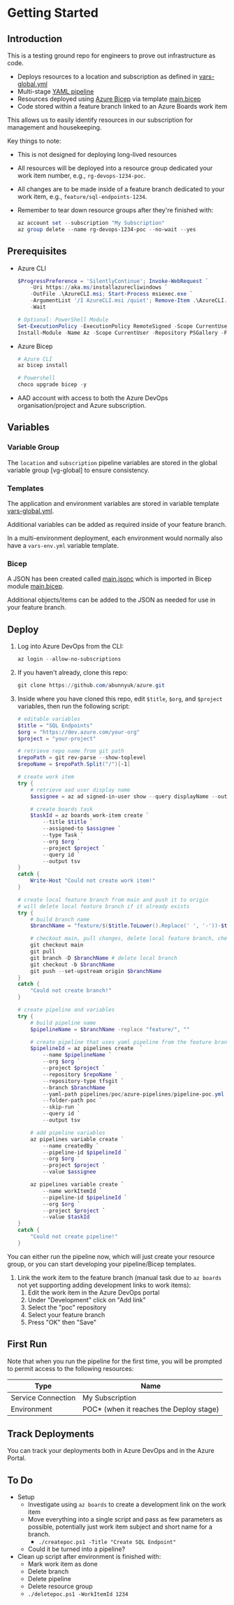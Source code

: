 # Getting Started

## Introduction

This is a testing ground repo for engineers to prove out infrastructure as code.

* Deploys resources to a location and subscription as defined in [vars-global.yml](./azure-pipelines/vars/vars-global.yml)
* Multi-stage [YAML pipeline](./azure-pipelines/pipeline-poc.yml)
* Resources deployed using [Azure Bicep][bicep] via template [main.bicep](./azure-pipelines/resources/main.bicep)
* Code stored within a feature branch linked to an Azure Boards work item

This allows us to easily identify resources in our subscription for management and housekeeping.

Key things to note:

* This is not designed for deploying long-lived resources
* All resources will be deployed into a resource group dedicated your work item number, e.g., `rg-devops-1234-poc`.
* All changes are to be made inside of a feature branch dedicated to your work item, e.g., `feature/sql-endpoints-1234`.
* Remember to tear down resource groups after they're finished with:

    ```powershell
    az account set --subscription "My Subscription"
    az group delete --name rg-devops-1234-poc --no-wait --yes
    ```

## Prerequisites

* Azure CLI

    ```powershell
    $ProgressPreference = 'SilentlyContinue'; Invoke-WebRequest `
        -Uri https://aka.ms/installazurecliwindows `
        -OutFile .\AzureCLI.msi; Start-Process msiexec.exe `
        -ArgumentList '/I AzureCLI.msi /quiet'; Remove-Item .\AzureCLI.msi `
        -Wait

    # Optional: PowerShell Module
    Set-ExecutionPolicy -ExecutionPolicy RemoteSigned -Scope CurrentUser
    Install-Module -Name Az -Scope CurrentUser -Repository PSGallery -Force
    ```

* Azure Bicep

    ```powershell
    # Azure CLI
    az bicep install

    # Powershell
    choco upgrade bicep -y
    ```

* AAD account with access to both the Azure DevOps organisation/project and Azure subscription.

## Variables

### Variable Group

The `location` and `subscription` pipeline variables are stored in the global variable group [vg-global] to ensure consistency.

### Templates

The application and environment variables are stored in variable template [vars-global.yml](/azure-pipelines/vars/vars-global.yml).

Additional variables can be added as required inside of your feature branch.

In a multi-environment deployment, each environment would normally also have a `vars-env.yml` variable template.

### Bicep

A JSON has been created called [main.jsonc](./azure-pipelines/resources/params/main.jsonc) which is imported in Bicep module [main.bicep](./azure-pipelines/resources/main.bicep).

Additional objects/items can be added to the JSON as needed for use in your feature branch.

## Deploy

1. Log into Azure DevOps from the CLI:

    ```powershell
    az login --allow-no-subscriptions
    ```

1. If you haven't already, clone this repo:

    ```powershell
    git clone https://github.com/abunnyuk/azure.git
    ```

1. Inside where you have cloned this repo, edit `$title`, `$org`, and `$project` variables, then run the following script:

    ```powershell
    # editable variables
    $title = "SQL Endpoints"
    $org = "https://dev.azure.com/your-org"
    $project = "your-project"

    # retrieve repo name from git path
    $repoPath = git rev-parse --show-toplevel
    $repoName = $repoPath.Split("/")[-1]

    # create work item
    try {
        # retrieve aad user display name
        $assignee = az ad signed-in-user show --query displayName --output tsv

        # create boards task
        $taskId = az boards work-item create `
            --title $title `
            --assigned-to $assignee `
            --type Task `
            --org $org `
            --project $project `
            --query id `
            --output tsv
    }
    catch {
        Write-Host "Could not create work item!"
    }

    # create local feature branch from main and push it to origin
    # will delete local feature branch if it already exists
    try {
        # build branch name
        $branchName = "feature/$($title.ToLower().Replace(' ', '-'))-$taskId"

        # checkout main, pull changes, delete local feature branch, checkout feature branch, then push it
        git checkout main
        git pull
        git branch -D $branchName # delete local branch
        git checkout -b $branchName
        git push --set-upstream origin $branchName
    }
    catch {
        "Could not create branch!"
    }

    # create pipeline and variables
    try {
        # build pipeline name
        $pipelineName = $branchName -replace "feature/", ""

        # create pipeline that uses yaml pipeline from the feature branch
        $pipelineId = az pipelines create  `
            --name $pipelineName `
            --org $org `
            --project $project `
            --repository $repoName `
            --repository-type tfsgit `
            --branch $branchName `
            --yaml-path pipelines/poc/azure-pipelines/pipeline-poc.yml `
            --folder-path poc `
            --skip-run `
            --query id `
            --output tsv

        # add pipeline variables
        az pipelines variable create `
            --name createdBy `
            --pipeline-id $pipelineId `
            --org $org `
            --project $project `
            --value $assignee

        az pipelines variable create `
            --name workItemId `
            --pipeline-id $pipelineId `
            --org $org `
            --project $project `
            --value $taskId
    }
    catch {
        "Could not create pipeline!"
    }
    ```

You can either run the pipeline now, which will just create your resource group, or you can start developing your pipeline/Bicep templates.

1. Link the work item to the feature branch (manual task due to `az boards` not yet supporting adding development links to work items):
    1. Edit the work item in the Azure DevOps portal
    1. Under "Development" click on "Add link"
    1. Select the "poc" repository
    1. Select your feature branch
    1. Press "OK" then "Save"

## First Run

Note that when you run the pipeline for the first time, you will be prompted to permit access to the following resources:

| Type               | Name                                    |
|--------------------|-----------------------------------------|
| Service Connection | My Subscription                         |
| Environment        | POC* (when it reaches the Deploy stage) |

## Track Deployments

You can track your deployments both in Azure DevOps and in the Azure Portal.

## To Do

* Setup
    * Investigate using `az boards` to create a development link on the work item
    * Move everything into a single script and pass as few parameters as possible, potentially just work item subject and short name for a branch.
        * `./createpoc.ps1 -Title "Create SQL Endpoint"`
    * Could it be turned into a pipeline?
* Clean up script after environment is finished with:
    * Mark work item as done
    * Delete branch
    * Delete pipeline
    * Delete resource group
    * `./deletepoc.ps1 -WorkItemId 1234`

<!-- links -->

[bicep]:https://learn.microsoft.com/en-us/azure/azure-resource-manager/bicep/overview
